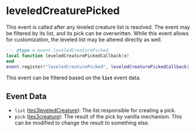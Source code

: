 # leveledCreaturePicked

This event is called after any leveled creature list is resolved. The event may be filtered by its list, and its pick can be overwritten. While this event allows for customization, the leveled list may be altered directly as well.

```lua
--- @type e event.leveledCreaturePicked
local function leveledCreaturePickedCallback(e)
end
event.register("leveledCreaturePicked", leveledCreaturePickedCallback)
```

This event can be filtered based on the **`list`** event data.

## Event Data

* `list` ([tes3leveledCreature](../../types/tes3leveledCreature)): The list responsible for creating a pick.
* `pick` ([tes3creature](../../types/tes3creature)): The result of the pick by vanilla mechanism. This can be modified to change the result to something else.

